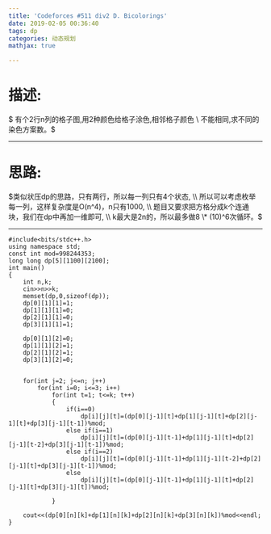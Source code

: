 ```yaml
---
title: 'Codeforces #511 div2 D. Bicolorings'
date: 2019-02-05 00:36:40
tags: dp
categories: 动态规划
mathjax: true

---
```

# 描述:

$ 有个2行n列的格子图,用2种颜色给格子涂色,相邻格子颜色 \\
不能相同,求不同的染色方案数。$

---
<!-- more -->
# 思路:

$类似状压dp的思路，只有两行，所以每一列只有4个状态, \\
所以可以考虑枚举每一列，这样复杂度是O(n^4)，n只有1000, \\
题目又要求把方格分成k个连通块，我们在dp中再加一维即可, \\
k最大是2n的，所以最多做8 \* (10)^6次循环。$

---
```
#include<bits/stdc++.h>
using namespace std;
const int mod=998244353;
long long dp[5][1100][2100];
int main()
{
    int n,k;
    cin>>n>>k;
    memset(dp,0,sizeof(dp));
    dp[0][1][1]=1;
    dp[1][1][1]=0;
    dp[2][1][1]=0;
    dp[3][1][1]=1;

    dp[0][1][2]=0;
    dp[1][1][2]=1;
    dp[2][1][2]=1;
    dp[3][1][2]=0;


    for(int j=2; j<=n; j++)
        for(int i=0; i<=3; i++)
            for(int t=1; t<=k; t++)
            {
                if(i==0)
                    dp[i][j][t]=(dp[0][j-1][t]+dp[1][j-1][t]+dp[2][j-1][t]+dp[3][j-1][t-1])%mod;
                else if(i==1)
                    dp[i][j][t]=(dp[0][j-1][t-1]+dp[1][j-1][t]+dp[2][j-1][t-2]+dp[3][j-1][t-1])%mod;
                else if(i==2)
                    dp[i][j][t]=(dp[0][j-1][t-1]+dp[1][j-1][t-2]+dp[2][j-1][t]+dp[3][j-1][t-1])%mod;
                else
                    dp[i][j][t]=(dp[0][j-1][t-1]+dp[1][j-1][t]+dp[2][j-1][t]+dp[3][j-1][t])%mod;

            }

    cout<<(dp[0][n][k]+dp[1][n][k]+dp[2][n][k]+dp[3][n][k])%mod<<endl;
}
```
